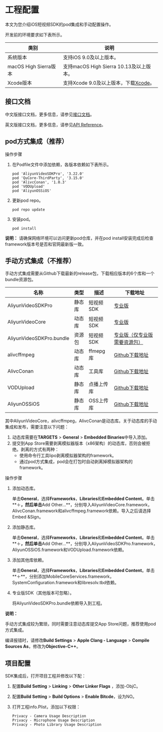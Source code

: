 # 工程配置

本文为您介绍iOS短视频SDK的pod集成和手动配置操作。

开发前的环境要求如下表所示。

|类别|说明|
|--|--|
|系统版本|支持iOS 9.0及以上版本。|
|macOS High Sierra版本|支持macOS High Sierra 10.13及以上版本。|
|Xcode版本|支持Xcode 9.0及以上版本，下载[Xcode](https://apps.apple.com/cn/app/xcode/id497799835?mt=12)。|

## 接口文档

中文版接口文档，更多信息，请参见[接口文档](https://alivc-demo-cms.alicdn.com/versionProduct/doc/shortVideo/iOS_cn/index.html)。

英文版接口文档，更多信息，请参见[API Reference](https://alivc-demo-cms.alicdn.com/versionProduct/doc/shortVideo/iOS_en/index.html)。

## pod方式集成（推荐）

操作步骤

1.  在Podfile文件中添加依赖，各版本依赖如下表所示。

    ```
    pod 'AliyunVideoSDKPro', '3.22.0'
    pod 'QuCore-ThirdParty', '3.15.0'
    pod 'AlivcConan', '1.0.3'
    pod 'VODUpload'
    pod 'AliyunOSSiOS'
    ```

2.  更新pod repo。

    ```
    pod repo update
    ```

3.  安装pod。

    ```
    pod install
    ```


**说明：** 请确保网络环境可以访问更新pod仓库，并在pod install安装完成后检查framework版本号是否和官网最新版一致。

## 手动方式集成（不推荐）

手动方式集成需要从Github下载最新的release包，下载相应版本的6个库和一个bundle资源包。

|名称|类型|描述|下载地址|
|--|--|--|----|
|AliyunVideoSDKPro|静态库|短视频SDK|[专业版](https://github.com/aliyunvideo/AliyunVideoSDKPro/releases)|
|AliyunVideoCore|动态库|短视频SDK|[专业版](https://github.com/aliyunvideo/AliyunVideoSDKPro/releases)|
|AliyunVideoSDKPro.bundle|资源包|短视频SDK|[专业版（仅专业版需要资源包）](https://github.com/aliyunvideo/AliyunVideoSDKPro/releases)|
|alivcffmpeg|动态库|ffmepg库|[Github下载地址](https://github.com/aliyunvideo/QuCore-ThirdParty/releases)|
|AlivcConan|动态库|工具库|[Github下载地址](https://github.com/aliyunvideo/AlivcConanSDK/releases)|
|VODUpload|静态库|点播上传库|[Github下载地址](https://github.com/aliyunvideo/VODUpload/releases)|
|AliyunOSSiOS|静态库|OSS上传库|[Github下载地址](https://github.com/aliyun/aliyun-oss-ios-sdk/releases)|

其中AliyunVideoCore，alivcffmpeg，AlivcConan是动态库。关于动态库的手动集成和发布，需要注意以下问题：

1.  动态库需要在**TARGETS** \> **General** \> **Embedded Binaries**中导入添加。
2.  提交到App Store需要剥离模拟器版本（x86架构）的动态库，否则会被拒绝。剥离的方式有两种：
    -   使用命令行工具lipo剥离模拟器架构的framework。
    -   通过pod方式集成，pod会在打包时自动剥离掉模拟器架构的framework。

操作步骤

1.  添加动态库。

    单击**General**，选择**Frameworks**，**Libraries**和**Embedded Content**。单击**＋**，然后单击**Add Other…**，分别导入AliyunVideoCore.framework， AlivcConan.framework和alivcffmpeg.framework依赖。导入之后请选择Embed &Sign。

2.  添加静态库。

    单击**General**，选择**Frameworks**，**Libraries**和**Embedded Content**。单击**＋**，然后单击**Add Other…**，分别导入AliyunVideoSDKPro.framework， AliyunOSSiOS.framework和VODUpload.framework依赖。

3.  添加其他库依赖。

    单击**General**，选择**Frameworks**，**Libraries**和**Embedded Content**。单击**＋**，分别添加MobileCoreServices.framework，SystemConfiguration.framework和libresolv.tbd依赖。

4.  专业版SDK（其他版本可忽略）。

    将AliyunVideoSDKPro.bundle依赖导入到工程。


**说明：**

手动方式集成较为繁琐，同时需要注意动态库提交App Store问题，推荐使用pod方式集成。

编译报错时，请修改**Build Settings** \> **Apple Clang - Language** \> **Compile Sources As**，修改为**Objective-C++**。

## 项目配置

SDK集成后，打开项目工程并修改以下配：

1.  配置**Build Setting** \> **Linking** \> **Other Linker Flags** ，添加-ObjC。

2.  配置**Build Setting** \> **Build Options** \> **Enable Bitcde**，设为NO。

3.  打开工程info.Plist，添加以下权限：

    ```
    Privacy - Camera Usage Description
    Privacy - Microphone Usage Description
    Privacy - Photo Library Usage Description
    ```


